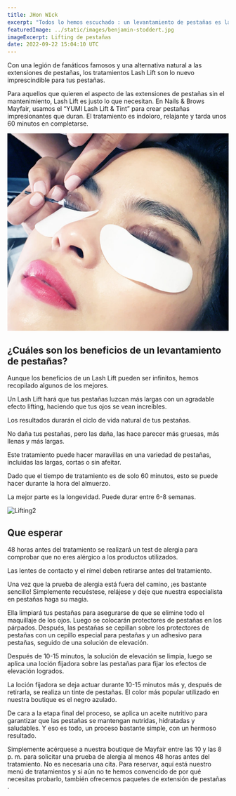 ```yaml
---
title: JHon WIck
excerpt: "Todos lo hemos escuchado : un levantamiento de pestañas es la mejor manera de obtener pestañas llenas y voluminosas. Pero, ¿qué es realmente un lifting de pestañas? ¿Cómo consigues uno? ¿Y por qué todo el mundo habla de eso?."
featuredImage: ../static/images/benjamin-stoddert.jpg
imageExcerpt: Lifting de pestañas
date: 2022-09-22 15:04:10 UTC
---
```

Con una legión de fanáticos famosos y una alternativa natural a las extensiones de pestañas, los tratamientos Lash Lift son lo nuevo imprescindible para tus pestañas.

Para aquellos que quieren el aspecto de las extensiones de pestañas sin el mantenimiento, Lash Lift es justo lo que necesitan. En Nails & Brows Mayfair, usamos el “YUMI Lash Lift & Tint” para crear pestañas impresionantes que duran. El tratamiento es indoloro, relajante y tarda unos 60 minutos en completarse.

![Lifting1](/static/images/lifting1.jpg)

## ¿Cuáles son los beneficios de un levantamiento de pestañas?
Aunque los beneficios de un Lash Lift pueden ser infinitos, hemos recopilado algunos de los mejores.

Un Lash Lift hará que tus pestañas luzcan más largas con un agradable efecto lifting, haciendo que tus ojos se vean increíbles.

Los resultados durarán el ciclo de vida natural de tus pestañas.

No daña tus pestañas, pero las daña, las hace parecer más gruesas, más llenas y más largas.

Este tratamiento puede hacer maravillas en una variedad de pestañas, incluidas las largas, cortas o sin afeitar.

Dado que el tiempo de tratamiento es de solo 60 minutos, esto se puede hacer durante la hora del almuerzo.

La mejor parte es la longevidad. Puede durar entre 6-8 semanas.

![Lifting2](/iblog-daliastudio/static/images/lifting2.jpg)

## Que esperar
48 horas antes del tratamiento se realizará un test de alergia para comprobar que no eres alérgico a los productos utilizados.

Las lentes de contacto y el rímel deben retirarse antes del tratamiento.

Una vez que la prueba de alergia está fuera del camino, ¡es bastante sencillo! Simplemente recuéstese, relájese y deje que nuestra especialista en pestañas haga su magia.

Ella limpiará tus pestañas para asegurarse de que se elimine todo el maquillaje de los ojos. Luego se colocarán protectores de pestañas en los párpados. Después, las pestañas se cepillan sobre los protectores de pestañas con un cepillo especial para pestañas y un adhesivo para pestañas, seguido de una solución de elevación.

Después de 10-15 minutos, la solución de elevación se limpia, luego se aplica una loción fijadora sobre las pestañas para fijar los efectos de elevación logrados.

La loción fijadora se deja actuar durante 10-15 minutos más y, después de retirarla, se realiza un tinte de pestañas. El color más popular utilizado en nuestra boutique es el negro azulado.

De cara a la etapa final del proceso, se aplica un aceite nutritivo para garantizar que las pestañas se mantengan nutridas, hidratadas y saludables. Y eso es todo, un proceso bastante simple, con un hermoso resultado.

Simplemente acérquese a nuestra boutique de Mayfair entre las 10 y las 8 p. m. para solicitar una prueba de alergia al menos 48 horas antes del tratamiento. No es necesaria una cita. Para reservar, aquí está nuestro menú de tratamientos y si aún no te hemos convencido de por qué necesitas probarlo, también ofrecemos paquetes de extensión de pestañas .